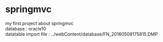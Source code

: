 # springmvc
my first project about springmvc</br>
database : oracle10</br>
datatable import file : ../webContent/database/FN_20160508175815.DMP

